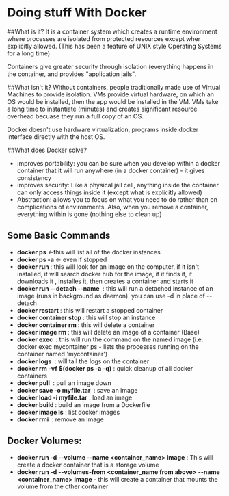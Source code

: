 # Doing stuff With Docker

##What is it?
It is a container system which creates a runtime environment where processes are isolated from protected resources except wher explicitly allowed. (This has been a feature of UNIX style Operating Systems for a long time)

Containers give greater security through isolation (everything happens in the container, and provides "application jails".

##What isn't it?
Without containers, people traditionally made use of Virtual Machines to provide isolation.  VMs provide virtual hardware, on which an OS would be installed, then the app would be installed in the VM.  VMs take a long time to instantiate (minutes) and creates significant resource overhead becuase they run a full copy of an OS.

Docker doesn't use hardware virtualization, programs inside docker interface directly with the host OS.

##What does Docker solve?
* improves portability: you can be sure when you develop within a docker container that it will run anywhere (in a docker container) - it gives consistency
* improves security: Like a physical jail cell, anything inside the container can only access things inside it (except what is explicitly allowed)
* Abstraction: allows you to focus on what you need to do rather than on complications of environments.  Also, when you remove a container, everything within is gone (nothing else to clean up)

## Some Basic Commands
* **docker ps** <-this will list all of the docker instances
* **docker ps -a** <- even if stopped
* **docker run <file>** : this will look for an image on the computer, if it isn't installed, it will search docker hub for the image, if it finds it, it downloads it , installes it, then creates a container and starts it
* **docker run --detach --name <name> <image>** : this will run a detached instance of an image (runs in background as daemon).  you can use -d in place of --detach
* **docker restart <name>** : this will restart a stopped container
* **docker container stop <name>** : this will stop an instance
* **docker container rm <name>** : this will delete a container
* **docker image rm <name>** : this will delete an image of a container (Base)
* **docker exec <image> <command>** : this will run the command on the named image (i.e. docker exec mycontainer ps - lists the processes running on the container named 'mycontainer')
* **docker logs <image>** : will tail the logs on the container
* **docker rm -vf $(docker ps -a -q)** : quick cleanup of all docker containers
* **docker pull <image>** : pull an image down
* **docker save -o myfile.tar <image>** : save an image 
* **docker load -i myfile.tar** : load an image
* **docker build <folder>** : build an image from a Dockerfile
* **docker image ls** : list docker images
* **docker rmi <image>** : remove an image


## Docker Volumes:
* **docker run -d --volume <folder> --name <container_name> image** : This will create a docker container that is a storage volume
* **docker run -d --volumes-from <container_name from above> --name <container_name> image** - this will create a container that mounts the volume from the other container




